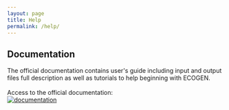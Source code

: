 ```yaml
---
layout: page
title: Help       
permalink: /help/
---
```


<article>
	<h2>Documentation</h2>
		<div>
		The official documentation contains user's guide including input and output files full description as well as tutorials to help beginning with ECOGEN.
	</div>
	<br>
	<div class="colonneLeft">
		<div>
			Access to the official documentation:
		</div>
		<a href="https://ecogen.readthedocs.io/en/latest/" target="_blank" > <img id="docs" src="{{ "/assets/images/docs.png" | prepend: site.baseurl }}" alt="documentation" /> </a>
	</div>
</article>
